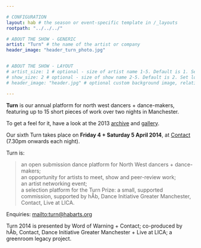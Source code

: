 ```yaml
---

# CONFIGURATION
layout: hab # the season or event-specific template in /_layouts
rootpath: "../../../"

# ABOUT THE SHOW - GENERIC
artist: "Turn" # the name of the artist or company
header_image: "header_turn_photo.jpg"   


# ABOUT THE SHOW - LAYOUT
# artist_size: 1 # optional - size of artist name 1-5. Default is 1. Set longer names to lower values
# show_size: 2 # optional - size of show name 2-5. Default is 2. Set longer names to lower values
# header_image: "header.jpg" # optional custom background image, relative to current page

---
```

**Turn** is our annual platform for north west dancers + dance-makers, featuring up to 15 short pieces of work over two nights in Manchester.        
        
To get a feel for it, have a look at the 2013 [archive](/archive/2013-turn) and [gallery](/galleries/2013-turn).    
            
Our sixth Turn takes place on **Friday 4 + Saturday 5 April 2014**, at [Contact](http://contactmcr.com) (7.30pm onwards each night).         
       
Turn is:       
>an open submission dance platform for North West dancers + dance-makers;           
>an opportunity for artists to meet, show and peer-review work;             
>an artist networking event;             
>a selection platform for the Turn Prize: a small, supported commission, supported by hÅb, Dance Initiative Greater Manchester, Contact, Live at LICA.           
                  
Enquiries: <mailto:turn@habarts.org>         
        
Turn 2014 is presented by Word of Warning + Contact; co-produced by hÅb, Contact, Dance Initiative Greater Manchester + Live at LICA; a greenroom legacy project.

